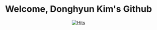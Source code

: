 <div align="center">
  <h1> Welcome, Donghyun Kim's Github </h1> 
 
  
  [![Hits](https://hits.seeyoufarm.com/api/count/incr/badge.svg?url=https%3A%2F%2Fgithub.com%2Fdh58319&count_bg=%2379C83D&title_bg=%23555555&icon=&icon_color=%23FFFFFF&title=Hits&edge_flat=true)](https://https://github.com/dh58319)
  
  
</div>
